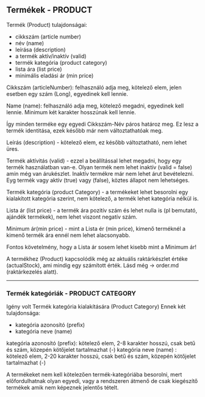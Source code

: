 ## Termékek - PRODUCT

Termék (Product) tulajdonságai:
- cikkszám (article number)
- név (name)
- leírása (description)
- a termék aktív/inaktív (valid)
- termék kategória (product category)
- lista ára (list price)
- minimális eladási ár (min price)

Cikkszám (articleNumber): felhasználó adja meg, kötelező elem, jelen esetben egy szám (Long), egyedinek kell lennie.

Name (name): felhasználó adja meg, kötelező megadni, egyedinek kell lennie. Minimum két karakter hosszúnak kell lennie.

Így minden terméke egy egyedi Cikkszám-Név páros határoz meg. Ez lesz a termék identitása, ezek később már nem változtathatóak meg.

Leírás (description) - kötelező elem, ez később változtatható, nem lehet üres.

Termék aktívitás (valid) - ezzel a beállítással lehet megadni, hogy egy termék használatban van-e.
Olyan termék nem lehet inaktív (valid = false) amin még van árukészlet. Inaktív termékre már nem lehet árut bevételezni.
Eyg termék vagy aktív (true) vagy (false), köztes állapot nem lehetséges.

Termék kategória (product Category) - a termékeket lehet besorolni egy kialakított kategória szerint, nem kötelező, a termék lehet kategória nélkül is.

Lista ár (list price) - a termék ára pozitív szám és lehet nulla is (pl bemutató, ajándék termékek), nem lehet viszont negatív szám.

Minimum ár(min price) - mint a Lista ér (min price), kimenő terméknél a kimenő termék ára ennél nem lehet alacsonyabb.

Fontos követelmény, hogy a Lista ár sosem lehet kisebb mint a Minimum ár!


A termékhez (Product) kapcsolódik még az aktuális raktárkészlet értéke (actualStock), ami mindig egy számított érték.
Lásd még -> order.md (raktárkezelés alatt).

****

### Termék kategóriák - PRODUCT CATEGORY

Igény volt Termék kategória kialakítására (Product Category)
Ennek két tulajdonsága:
- kategória azonosító (prefix)
- kategória neve (name)

kategória azonosító (prefix): kötelező elem, 2-8 karakter hosszú, csak betű és szám, közepén kötőjelet tartalmazhat (-)
kategória neve (name) : kötelező elem, 2-20 karakter hosszú, csak betű és szám, közepén kötőjelet tartalmazhat (-)

A termékeket nem kell kötelezően termék-kategóriába besorolni, mert előfordulhatnak olyan egyedi, vagy a rendszeren átmenő de csak kiegészítő termékek amik nem képeznek jelentős tételt.
